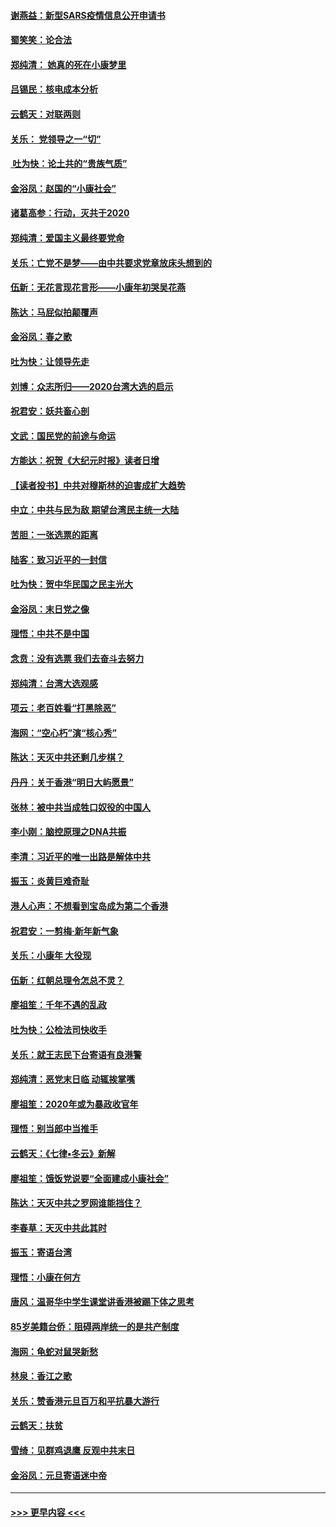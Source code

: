 #### [谢燕益：新型SARS疫情信息公开申请书](../pages/nsc993/n11808840.md?t=01220544) 
#### [蜀笑笑：论合法](../pages/nsc993/n11808064.md?t=01220544) 
#### [郑纯清： 她真的死在小康梦里](../pages/nsc993/n11806623.md?t=01220544) 
#### [吕锡民：核电成本分析](../pages/nsc993/n11806284.md?t=01220544) 
#### [云鹤天：对联两则](../pages/nsc993/n11805957.md?t=01220544) 
#### [关乐： 党领导之一“切”](../pages/nsc993/n11804505.md?t=01220544) 
#### [ 吐为快：论土共的“贵族气质”](../pages/nsc993/n11804490.md?t=01220544) 
#### [金浴凤：赵国的“小康社会”](../pages/nsc993/n11804452.md?t=01220544) 
#### [诸葛高参：行动，灭共于2020](../pages/nsc993/n11804120.md?t=01220544) 
#### [郑纯清：爱国主义最终要党命](../pages/nsc993/n11802197.md?t=01220544) 
#### [关乐：亡党不是梦——由中共要求党章放床头想到的](../pages/nsc993/n11802156.md?t=01220544) 
#### [伍新：无花言现花言形——小康年初哭吴花燕](../pages/nsc993/n11800044.md?t=01220544) 
#### [陈达：马屁似拍颠覆声](../pages/nsc993/n11800010.md?t=01220544) 
#### [金浴凤：春之歌](../pages/nsc993/n11797687.md?t=01220544) 
#### [吐为快：让领导先走](../pages/nsc993/n11797512.md?t=01220544) 
#### [刘博：众志所归——2020台湾大选的启示](../pages/nsc993/n11796878.md?t=01220544) 
#### [祝君安：妖共畜心剖](../pages/nsc993/n11794273.md?t=01220544) 
#### [文武：国民党的前途与命运](../pages/nsc993/n11794198.md?t=01220544) 
#### [方能达：祝贺《大纪元时报》读者日增](../pages/nsc993/n11793807.md?t=01220544) 
#### [【读者投书】中共对穆斯林的迫害成扩大趋势](../pages/nsc993/n11791371.md?t=01220544) 
#### [中立：中共与民为敌 期望台湾民主统一大陆](../pages/nsc993/n11790392.md?t=01220544) 
#### [苦胆：一张选票的距离](../pages/nsc993/n11788914.md?t=01220544) 
#### [陆客：致习近平的一封信](../pages/nsc993/n11788867.md?t=01220544) 
#### [吐为快：贺中华民国之民主光大](../pages/nsc993/n11788618.md?t=01220544) 
#### [金浴凤：末日党之像](../pages/nsc993/n11787475.md?t=01220544) 
#### [理悟：中共不是中国](../pages/nsc993/n11787463.md?t=01220544) 
#### [念贲：没有选票  我们去奋斗去努力](../pages/nsc993/n11787398.md?t=01220544) 
#### [郑纯清：台湾大选观感](../pages/nsc993/n11786210.md?t=01220544) 
#### [项云：老百姓看“打黑除恶”](../pages/nsc993/n11785398.md?t=01220544) 
#### [海网：“空心朽”演“核心秀”](../pages/nsc993/n11783874.md?t=01220544) 
#### [陈达：天灭中共还剩几步棋？](../pages/nsc993/n11783719.md?t=01220544) 
#### [丹丹：关于香港“明日大屿愿景”](../pages/nsc993/n11783273.md?t=01220544) 
#### [张林：被中共当成牲口奴役的中国人](../pages/nsc993/n11782397.md?t=01220544) 
#### [李小刚：脑控原理之DNA共振](../pages/nsc993/n11780962.md?t=01220544) 
#### [李清：习近平的唯一出路是解体中共](../pages/nsc993/n11780866.md?t=01220544) 
#### [振玉：炎黄巨难奇耻](../pages/nsc993/n11779632.md?t=01220544) 
#### [港人心声：不想看到宝岛成为第二个香港](../pages/nsc993/n11778817.md?t=01220544) 
#### [祝君安：一剪梅‧新年新气象](../pages/nsc993/n11776340.md?t=01220544) 
#### [关乐：小康年 大役现](../pages/nsc993/n11774213.md?t=01220544) 
#### [伍新：红朝总理令怎总不灵？](../pages/nsc993/n11770813.md?t=01220544) 
#### [廖祖笙：千年不遇的乱政](../pages/nsc993/n11770373.md?t=01220544) 
#### [吐为快：公检法司快收手](../pages/nsc993/n11770359.md?t=01220544) 
#### [关乐：就王志民下台寄语有良港警](../pages/nsc993/n11769903.md?t=01220544) 
#### [郑纯清：恶党末日临 动辄挨掌嘴](../pages/nsc993/n11769356.md?t=01220544) 
#### [廖祖笙：2020年或为暴政收官年](../pages/nsc993/n11768216.md?t=01220544) 
#### [理悟：别当郎中当推手](../pages/nsc993/n11768243.md?t=01220544) 
#### [云鹤天：《七律▪冬云》新解](../pages/nsc993/n11768204.md?t=01220544) 
#### [廖祖笙：饿饭党说要“全面建成小康社会”](../pages/nsc993/n11767482.md?t=01220544) 
#### [陈达：天灭中共之罗网谁能挡住？](../pages/nsc993/n11767465.md?t=01220544) 
#### [李春草：天灭中共此其时](../pages/nsc993/n11767452.md?t=01220544) 
#### [振玉：寄语台湾](../pages/nsc993/n11767432.md?t=01220544) 
#### [理悟：小康在何方](../pages/nsc993/n11767394.md?t=01220544) 
#### [唐风：温哥华中学生课堂讲香港被踢下体之思考](../pages/nsc993/n11766848.md?t=01220544) 
#### [85岁美籍台侨：阻碍两岸统一的是共产制度](../pages/nsc993/n11765043.md?t=01220544) 
#### [海网：龟蛇对鼠哭新愁](../pages/nsc993/n11764895.md?t=01220544) 
#### [林泉：香江之歌](../pages/nsc993/n11764415.md?t=01220544) 
#### [关乐：赞香港元旦百万和平抗暴大游行](../pages/nsc993/n11764382.md?t=01220544) 
#### [云鹤天：扶贫](../pages/nsc993/n11764245.md?t=01220544) 
#### [雪绮：见群鸡退鹰  反观中共末日](../pages/nsc993/n11762112.md?t=01220544) 
#### [金浴凤：元旦寄语迷中帝](../pages/nsc993/n11761788.md?t=01220544) 

----
#### [ >>> 更早内容 <<< ](../indexes/nsc993-earlier.md)
